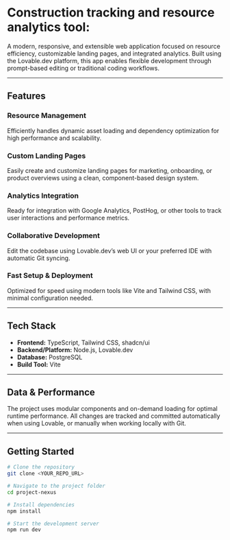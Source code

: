 # Construction tracking and resource analytics tool:

A modern, responsive, and extensible web application focused on resource efficiency, customizable landing pages, and integrated analytics. Built using the Lovable.dev platform, this app enables flexible development through prompt-based editing or traditional coding workflows.

---

## Features

### Resource Management  
Efficiently handles dynamic asset loading and dependency optimization for high performance and scalability.

### Custom Landing Pages  
Easily create and customize landing pages for marketing, onboarding, or product overviews using a clean, component-based design system.

### Analytics Integration  
Ready for integration with Google Analytics, PostHog, or other tools to track user interactions and performance metrics.

### Collaborative Development  
Edit the codebase using Lovable.dev’s web UI or your preferred IDE with automatic Git syncing.

### Fast Setup & Deployment  
Optimized for speed using modern tools like Vite and Tailwind CSS, with minimal configuration needed.

---

## Tech Stack

- **Frontend:** TypeScript, Tailwind CSS, shadcn/ui  
- **Backend/Platform:** Node.js, Lovable.dev  
- **Database:** PostgreSQL  
- **Build Tool:** Vite

---

## Data & Performance

The project uses modular components and on-demand loading for optimal runtime performance. All changes are tracked and committed automatically when using Lovable, or manually when working locally with Git.

---

## Getting Started

```bash
# Clone the repository
git clone <YOUR_REPO_URL>

# Navigate to the project folder
cd project-nexus

# Install dependencies
npm install

# Start the development server
npm run dev
